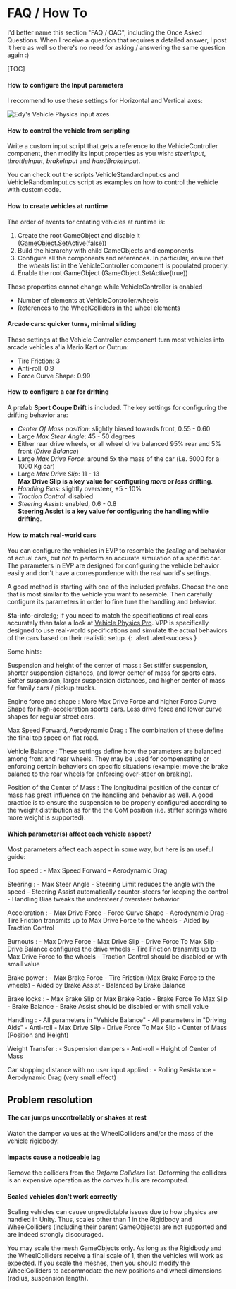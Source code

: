 # FAQ / How To

I'd better name this section "FAQ / OAC", including the Once Asked Questions. When I receive a
question that requires a detailed answer, I post it here as well so there's no need for asking /
answering the same question again :)

[TOC]

#### How to configure the Input parameters

I recommend to use these settings for Horizontal and Vertical axes:

![Edy's Vehicle Physics input axes](/img/input-axes-setup.png)

#### How to control the vehicle from scripting

Write a custom input script that gets a reference to the VehicleController component, then modify
its input properties as you wish: _steerInput_, _throttleInput_, _brakeInput_ and _handBrakeInput_.

You can check out the scripts VehicleStandardInput.cs and VehicleRandomInput.cs script as examples
on how to control the vehicle with custom code.

#### How to create vehicles at runtime

The order of events for creating vehicles at runtime is:

1. Create the root GameObject and disable it ([GameObject.SetActive](http://docs.unity3d.com/ScriptReference/GameObject.SetActive.html)(false))
2. Build the hierarchy with child GameObjects and components
3. Configure all the components and references. In particular, ensure that the _wheels_ list in
	the VehicleController component is populated properly.
4. Enable the root GameObject (GameObject.SetActive(true))

These properties cannot change while VehicleController is enabled

- Number of elements at VehicleController.wheels
- References to the WheelColliders in the wheel elements

#### Arcade cars: quicker turns, minimal sliding

These settings at the Vehicle Controller component turn most vehicles into arcade vehicles
a'la Mario Kart or Outrun:

- Tire Friction: 3
- Anti-roll: 0.9
- Force Curve Shape: 0.99

#### How to configure a car for drifting

A prefab **Sport Coupe Drift** is included. The key settings for configuring the drifting behavior
are:

- _Center Of Mass position_: slightly biased towards front, 0.55 - 0.60
- Large _Max Steer Angle_: 45 - 50 degrees
- Either rear drive wheels, or all wheel drive balanced 95% rear and 5% front (_Drive Balance_)
- Large _Max Drive Force_: around 5x the mass of the car (i.e. 5000 for a 1000 Kg car)
- Large _Max Drive Slip_: 11 - 13<br>**Max Drive Slip is a key value for configuring _more_ or _less_ drifting**.
- _Handling Bias_: slightly oversteer, +5 - 10%
- _Traction Control_: disabled
- _Steering Assist_: enabled, 0.6 - 0.8<br>**Steering Assist is a key value for configuring the handling while drifting**.

#### How to match real-world cars

You can configure the vehicles in EVP to resemble the _feeling_ and behavior of actual cars, but
not to perform an accurate simulation of a specific car. The parameters in EVP are designed for
configuring the vehicle behavior easily and don't have a correspondence with the real world's
settings.

A good method is starting with one of the included prefabs. Choose the one that is most similar to
the vehicle you want to resemble. Then carefully configure its parameters in order to fine tune the
handling and behavior.

&fa-info-circle:lg; If you need to match the specifications of real cars accurately then take a look
at [Vehicle Physics Pro](http://vehiclephysics.com). VPP is specifically designed to use real-world
specifications and simulate the actual behaviors of the cars based on their realistic setup.
{: .alert .alert-success }

Some hints:

Suspension and height of the center of mass
:	Set stiffer suspension, shorter suspension distances, and lower center of mass for sports cars.
	Softer suspension, larger suspension distances, and higher center of mass for family cars /
	pickup trucks.

Engine force and shape
:	More Max Drive Force and higher Force Curve Shape for high-acceleration sports cars. Less drive
	force and lower curve shapes for regular street cars.

Max Speed Forward, Aerodynamic Drag
:	The combination of these define the final top speed on flat road.

Vehicle Balance
:	These settings define how the parameters are balanced among front and rear wheels. They may be
	used for compensating or enforcing certain behaviors on specific situations (example: move the
	brake balance to the rear wheels for enforcing over-steer on braking).

Position of the Center of Mass
:	The longitudinal position of the center of mass has great influence on the handling and behavior
	as well. A good practice is to ensure the suspension to be properly configured according to the
	weight distribution as for the the CoM position (i.e. stiffer springs where more weight is
	supported).

#### Which parameter(s) affect each vehicle aspect?

Most parameters affect each aspect in some way, but here is an useful guide:

Top speed
:	- Max Speed Forward
	- Aerodynamic Drag

Steering
:	- Max Steer Angle
	- Steering Limit reduces the angle with the speed
	- Steering Assist automatically counter-steers for keeping the control
	- Handling Bias tweaks the understeer / oversteer behavior

Acceleration
:	- Max Drive Force
	- Force Curve Shape
	- Aerodynamic Drag
	- Tire Friction transmits up to Max Drive Force to the wheels
	- Aided by Traction Control

Burnouts
:	- Max Drive Force
	- Max Drive Slip
	- Drive Force To Max Slip
	- Drive Balance configures the drive wheels
	- Tire Friction transmits up to Max Drive Force to the wheels
	- Traction Control should be disabled or with small value

Brake power
:	- Max Brake Force
	- Tire Friction (Max Brake Force to the wheels)
	- Aided by Brake Assist
	- Balanced by Brake Balance

Brake locks
:	- Max Brake Slip or Max Brake Ratio
	- Brake Force To Max Slip
	- Brake Balance
	- Brake Assist should be disabled or with small value

Handling
:	- All parameters in "Vehicle Balance"
	- All parameters in "Driving Aids"
	- Anti-roll
	- Max Drive Slip
	- Drive Force To Max Slip
	- Center of Mass (Position and Height)

Weight Transfer
:	- Suspension dampers
	- Anti-roll
	- Height of Center of Mass

Car stopping distance with no user input applied
:	- Rolling Resistance
	- Aerodynamic Drag (very small effect)

## Problem resolution

#### The car jumps uncontrollably or shakes at rest

Watch the damper values at the WheelColliders and/or the mass of the vehicle rigidbody.

#### Impacts cause a noticeable lag

Remove the colliders from the _Deform Colliders_ list. Deforming the colliders is an expensive
operation as the convex hulls are recomputed.

#### Scaled vehicles don't work correctly

Scaling vehicles can cause unpredictable issues due to how physics are handled in Unity. Thus,
scales other than 1 in the Rigidbody and WheelColliders (including their parent GameObjects) are not
supported and are indeed strongly discouraged.

You may scale the mesh GameObjects only. As long as the Rigidbody and the WheelColliders receive a
final scale of 1, then the vehicles will work as expected. If you scale the meshes, then you should
modify the WheelColliders to accommodate the new positions and wheel dimensions (radius, suspension
length).